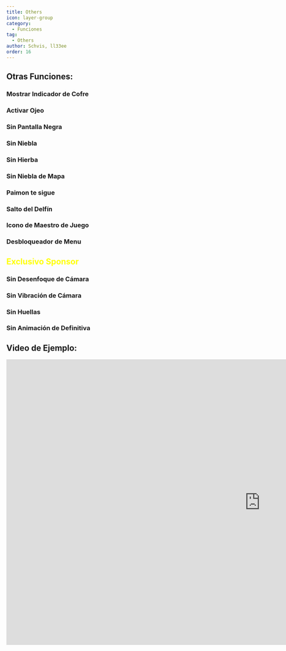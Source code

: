 ```yaml
---
title: Others
icon: layer-group
category:
  - Funciones
tag:
  - Others
author: Schvis, ll33ee
order: 16
---
```


## Otras Funciones:
### Mostrar Indicador de Cofre
### Activar Ojeo
### Sin Pantalla Negra
### Sin Niebla
### Sin Hierba
### Sin Niebla de Mapa
### Paimon te sigue
### Salto del Delfín
### Icono de Maestro de Juego
### Desbloqueador de Menu
## <span style='color:yellow;'>Exclusivo Sponsor</span>
### Sin Desenfoque de Cámara
### Sin Vibración de Cámara
### Sin Huellas
### Sin Animación de Definitiva

## Video de Ejemplo:

<div class="iframe-container"><iframe width="1328" height="747" src="https://www.youtube.com/embed/AjkJ8S8NHsI?list=PL5eI1Tb64p56g27qfYk7VuFTz4FK6YrKa" title="Korepi - Visuals/Other" frameborder="0" allow="accelerometer; autoplay; clipboard-write; encrypted-media; gyroscope; picture-in-picture; web-share" referrerpolicy="strict-origin-when-cross-origin" allowfullscreen></iframe></div>

